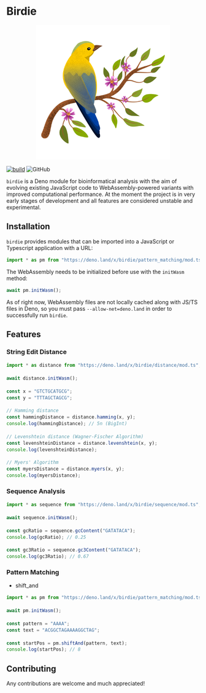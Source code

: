 # Birdie

<p align="center">
<img src="./docs/birdie-min.png" width="350">
</p>

[![build](https://github.com/GJZwiers/birdie/actions/workflows/build.yaml/badge.svg)](https://github.com/GJZwiers/birdie/actions/workflows/build.yaml)
![GitHub](https://img.shields.io/github/license/GJZwiers/birdie)

`birdie` is a Deno module for bioinformatical analysis with the aim of evolving
existing JavaScript code to WebAssembly-powered variants with improved
computational performance. At the moment the project is in very early stages of
development and all features are considered unstable and experimental.

## Installation

`birdie` provides modules that can be imported into a JavaScript or Typescript
application with a URL:

```ts
import * as pm from "https://deno.land/x/birdie/pattern_matching/mod.ts";
```

The WebAssembly needs to be initialized before use with the `initWasm` method:

```ts
await pm.initWasm();
```

As of right now, WebAssembly files are not locally cached along with JS/TS files
in Deno, so you must pass `--allow-net=deno.land` in order to successfully run
`birdie`.

## Features

### String Edit Distance

```ts
import * as distance from "https://deno.land/x/birdie/distance/mod.ts";

await distance.initWasm();

const x = "GTCTGCATGCG";
const y = "TTTAGCTAGCG";

// Hamming distance
const hammingDistance = distance.hamming(x, y);
console.log(hammingDistance); // 5n (BigInt)

// Levenshtein distance (Wagner-Fischer Algorithm)
const levenshteinDistance = distance.levenshtein(x, y);
console.log(levenshteinDistance);

// Myers' Algorithm
const myersDistance = distance.myers(x, y);
console.log(myersDistance);
```

### Sequence Analysis

```ts
import * as sequence from "https://deno.land/x/birdie/sequence/mod.ts";

await sequence.initWasm();

const gcRatio = sequence.gcContent("GATATACA");
console.log(gcRatio); // 0.25

const gc3Ratio = sequence.gc3Content("GATATACA");
console.log(gc3Ratio); // 0.67
```

### Pattern Matching

- shift_and

```ts
import * as pm from "https://deno.land/x/birdie/pattern_matching/mod.ts";

await pm.initWasm();

const pattern = "AAAA";
const text = "ACGGCTAGAAAAGGCTAG";

const startPos = pm.shiftAnd(pattern, text);
console.log(startPos); // 8
```

## Contributing

Any contributions are welcome and much appreciated!
